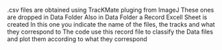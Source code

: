 .csv files are obtained using TracKMate pluging from ImageJ
These ones are dropped in Data Folder
Also in Data Folder a Record Excell Sheet is created
In this one you indicate the name of the files, the tracks and what they correspond to
The code use this record file to classify the Data files and plot them according to what they correspond
